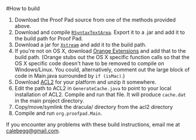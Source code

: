 #How to build

1. Download the Proof Pad source from one of the methods provided above.
2. Download and compile [`RSyntaxTextArea`](http://sourceforge.net/projects/rsyntaxtextarea/?_test=b). Export it to a .jar and add it to the build path for Proof Pad.
3. Download a jar for [`Xstream`](http://xstream.codehaus.org/download.html) and add it to the build path.
4. If you're not on OS X, download [Orange Extensions](http://ymasory.github.com/OrangeExtensions/) and add that to the build path. (Orange stubs out the OS X specific function calls so that the OS X specific code doesn't have to be removed to compile on Windows/Linux. You could, alternatively, comment out the large block of code in Main.java surrounded by `if (isMac)`.)
5. Download [ACL2](http://acl2s.ccs.neu.edu/acl2s/update/images/) for your platform and unzip it somewhere.
6. Edit the path to ACL2 in `GenerateCache.java` to point to your local installation of ACL2. Compile and run that file. It will produce `cache.dat` in the main project directory.
7. Copy/move/symlink the dracula/ directory from the acl2 directory
8. Compile and run `org.proofpad.Main`.

If you encounter any problems with these build instructions, email me at calebegg@gmail.com.
